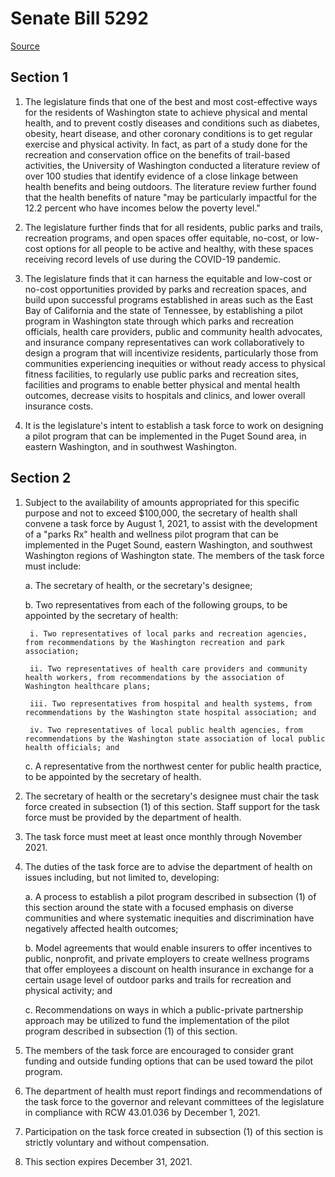 # Senate Bill 5292

[Source](http://lawfilesext.leg.wa.gov/biennium/2021-22/Xml/Bills/Senate%20Bills/5292.xml)
## Section 1
1. The legislature finds that one of the best and most cost-effective ways for the residents of Washington state to achieve physical and mental health, and to prevent costly diseases and conditions such as diabetes, obesity, heart disease, and other coronary conditions is to get regular exercise and physical activity. In fact, as part of a study done for the recreation and conservation office on the benefits of trail-based activities, the University of Washington conducted a literature review of over 100 studies that identify evidence of a close linkage between health benefits and being outdoors. The literature review further found that the health benefits of nature "may be particularly impactful for the 12.2 percent who have incomes below the poverty level."

2. The legislature further finds that for all residents, public parks and trails, recreation programs, and open spaces offer equitable, no-cost, or low-cost options for all people to be active and healthy, with these spaces receiving record levels of use during the COVID-19 pandemic.

3. The legislature finds that it can harness the equitable and low-cost or no-cost opportunities provided by parks and recreation spaces, and build upon successful programs established in areas such as the East Bay of California and the state of Tennessee, by establishing a pilot program in Washington state through which parks and recreation officials, health care providers, public and community health advocates, and insurance company representatives can work collaboratively to design a program that will incentivize residents, particularly those from communities experiencing inequities or without ready access to physical fitness facilities, to regularly use public parks and recreation sites, facilities and programs to enable better physical and mental health outcomes, decrease visits to hospitals and clinics, and lower overall insurance costs.

4. It is the legislature's intent to establish a task force to work on designing a pilot program that can be implemented in the Puget Sound area, in eastern Washington, and in southwest Washington.


## Section 2
1. Subject to the availability of amounts appropriated for this specific purpose and not to exceed $100,000, the secretary of health shall convene a task force by August 1, 2021, to assist with the development of a "parks Rx" health and wellness pilot program that can be implemented in the Puget Sound, eastern Washington, and southwest Washington regions of Washington state. The members of the task force must include:

    a. The secretary of health, or the secretary's designee;

    b. Two representatives from each of the following groups, to be appointed by the secretary of health:

        i. Two representatives of local parks and recreation agencies, from recommendations by the Washington recreation and park association;

        ii. Two representatives of health care providers and community health workers, from recommendations by the association of Washington healthcare plans;

        iii. Two representatives from hospital and health systems, from recommendations by the Washington state hospital association; and

        iv. Two representatives of local public health agencies, from recommendations by the Washington state association of local public health officials; and

    c. A representative from the northwest center for public health practice, to be appointed by the secretary of health.

2. The secretary of health or the secretary's designee must chair the task force created in subsection (1) of this section. Staff support for the task force must be provided by the department of health.

3. The task force must meet at least once monthly through November 2021.

4. The duties of the task force are to advise the department of health on issues including, but not limited to, developing:

    a. A process to establish a pilot program described in subsection (1) of this section around the state with a focused emphasis on diverse communities and where systematic inequities and discrimination have negatively affected health outcomes;

    b. Model agreements that would enable insurers to offer incentives to public, nonprofit, and private employers to create wellness programs that offer employees a discount on health insurance in exchange for a certain usage level of outdoor parks and trails for recreation and physical activity; and

    c. Recommendations on ways in which a public-private partnership approach may be utilized to fund the implementation of the pilot program described in subsection (1) of this section.

5. The members of the task force are encouraged to consider grant funding and outside funding options that can be used toward the pilot program.

6. The department of health must report findings and recommendations of the task force to the governor and relevant committees of the legislature in compliance with RCW 43.01.036 by December 1, 2021.

7. Participation on the task force created in subsection (1) of this section is strictly voluntary and without compensation.

8. This section expires December 31, 2021.

